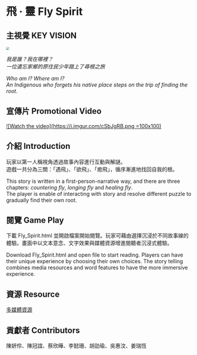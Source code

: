 # 飛 · 靈 Fly Spirit

## 主視覺 KEY VISION

<img src="https://i.imgur.com/iAHdXRJ.png" style="zoom:50%;" />

*我是誰？我在哪裡？*  
*一位遺忘家鄉的原住民少年踏上了尋根之旅*

*Who am I? Where am I?*  
*An Indigenous who forgets his native place steps on the trip of finding the root.*

## 宣傳片 Promotional Video

[![Watch the video](https://i.imgur.com/cSbJgRB.png =100x100)](https://youtu.be/Ce7K_s8SThw)

## 介紹 Introduction

玩家以第一人稱視角透過故事內容進行互動與解謎。  
遊戲一共分為三關：「遇飛」、「欲飛」、「癒飛」，循序漸進地找回自我的根。

This story is written in a first-person-narrative way, and there are three chapters: *countering fly*, *longing fly* and *healing fly*.   
The player is enable of interacting with story and resolve different puzzle to gradually find their own root.

## 閱覽 Game Play

下載 Fly_Spirit.html 並開啟檔案開始閱覽。玩家可藉由選擇沉浸於不同故事線的體驗。畫面中以文本意念、文字效果與媒體資源增進閱聽者沉浸式體驗。

Download Fly_Spirit.html and open file to start reading. Players can have their unique experience by choosing their own choices. The story telling combines media resources and word features to have the more immersive experience.

## 資源 Resource

[多媒體資源](https://drive.google.com/drive/folders/1-Bu8YHnTaZfH27WW8vAWBYVIUdgYOu0Y)

## 貢獻者 Contributors

陳妍伶、陳冠誼、蔡欣曄、李懿珊、胡劭瑜、吳惠汶、姜瑞恆
